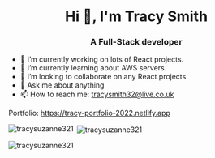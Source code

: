 <h1 align="center">Hi 👋, I'm Tracy Smith</h1>
<h3 align="center">A Full-Stack developer</h3>

- 🔭 I’m currently working on lots of React projects.
- 🌱 I’m currently learning about AWS servers.
- 👯 I’m looking to collaborate on any React projects
- 💬 Ask me about anything
- 📫 How to reach me: tracysmith32@live.co.uk

Portfolio: https://tracy-portfolio-2022.netlify.app

<p><img align="left" src="https://github-readme-stats.vercel.app/api/top-langs?username=tracysuzanne321&show_icons=true&locale=en&layout=compact" alt="tracysuzanne321" /></p>

<p>&nbsp;<img align="center" src="https://github-readme-stats.vercel.app/api?username=tracysuzanne321&show_icons=true&locale=en" alt="tracysuzanne321" /></p>

<p><img align="center" src="https://github-readme-streak-stats.herokuapp.com/?user=tracysuzanne321&" alt="tracysuzanne321" /></p>


